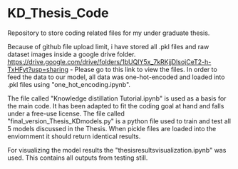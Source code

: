# KD_Thesis_Code
Repository to store coding related files for my under graduate thesis.

Because of github file upload limit, i have stored all .pkl files and raw dataset images inside a google drive folder.
https://drive.google.com/drive/folders/1bUQlY5x_7kRKjjDlsojCeT2-h-TxHFyt?usp=sharing - Please go to this link to view the files.
In order to feed the data to our model, all data was one-hot-encoded and loaded into .pkl files using "one_hot_encoding.ipynb".

The file called "Knowledge distillation Tutorial.ipynb" is used as a basis for the main code. It has been adapted to fit the coding goal at hand and falls under a free-use license.
The file called "final_version_Thesis_KDmodels.py" is a python file used to train and test all 5 models discussed in the Thesis. When pickle files are loaded into the enviornment it should return identical results.

For visualizing the model results the "thesisresultsvisualization.ipynb" was used. This contains all outputs from testing still. 


